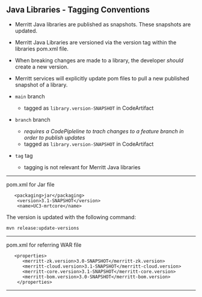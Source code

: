 ## Java Libraries - Tagging Conventions

- Merritt Java libraries are published as snapshots.  These snapshots are updated.
- Merritt Java Libraries are versioned via the version tag within the libraries pom.xml file.
- When breaking changes are made to a library, the developer *should* create a new version.
- Merritt services will explicitly update pom files to pull a new published snapshot of a library.

- `main` branch
  - tagged as `library.version-SNAPSHOT` in CodeArtifact
- `branch` branch
  - *requires a CodePipleline to trach changes to a feature branch in order to publish updates*
  - tagged as `library.version-SNAPSHOT` in CodeArtifact
- `tag` tag
  - tagging is not relevant for Merritt Java libraries

---

pom.xml for Jar file

```
   <packaging>jar</packaging>
    <version>3.1-SNAPSHOT</version>
    <name>UC3-mrtcore</name>
```

The version is updated with the following command:
```
mvn release:update-versions
```

---

pom.xml for referring WAR file

```
   <properties>
      <merritt-zk.version>3.0-SNAPSHOT</merritt-zk.version>
      <merritt-cloud.version>3.1-SNAPSHOT</merritt-cloud.version>
      <merritt-core.version>3.1-SNAPSHOT</merritt-core.version>
      <merritt-bom.version>3.0-SNAPSHOT</merritt-bom.version>
    </properties>
```

---